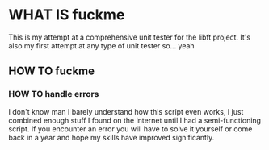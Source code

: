 # WHAT IS fuckme
This is my attempt at a comprehensive unit tester for the libft project.
It's also my first attempt at any type of unit tester so... yeah


## HOW TO fuckme


### HOW TO handle errors
I don't know man I barely understand how this script even works, I just combined enough stuff I found on the internet until I had a semi-functioning script. If you encounter an error you will have to solve it yourself or come back in a year and hope my skills have improved significantly.